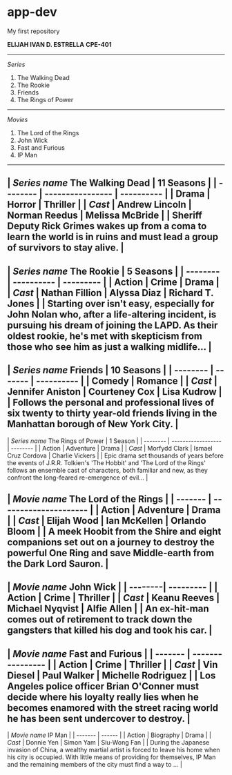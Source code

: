 # app-dev
My first repository

**ELIJAH IVAN D. ESTRELLA**
**CPE-401**

--------------
*Series*
1. The Walking Dead
2. The Rookie
3. Friends
4. The Rings of Power
--------------
*Movies*
1. The Lord of the Rings
2. John Wick
3. Fast and Furious
4. IP Man
--------------

| *Series name* The Walking Dead | 11 Seasons |
| -------- | ---------------- | ---------- |
| Drama | Horror | Thriller |
| *Cast* | Andrew Lincoln | Norman Reedus | Melissa McBride |
| Sheriff Deputy Rick Grimes wakes up from a coma to learn the world is in ruins and must lead a group of survivors to stay alive. |
-------------------------------
| *Series name* The Rookie | 5 Seasons |
| -------- | ---------- | --------- |
| Action | Crime | Drama |
| *Cast* | Nathan Fillion | Alyssa Diaz | Richard T. Jones |
| Starting over isn't easy, especially for John Nolan who, after a life-altering incident, is pursuing his dream of joining the LAPD. As their oldest rookie, he's met with skepticism from those who see him as just a walking midlife... |
-------------------------------
| *Series name* Friends | 10 Seasons |
| -------- | ------- | ---------- |
| Comedy | Romance |
| *Cast* | Jennifer Aniston | Courteney Cox | Lisa Kudrow |
| Follows the personal and professional lives of six twenty to thirty year-old friends living in the Manhattan borough of New York City. |
-------------------------------
| *Series name* The Rings of Power | 1 Season |
| -------- | ------------------ | -------- |
| Action | Adventure | Drama |
| *Cast* | Morfydd Clark | Ismael Cruz Cordova | Charlie Vickers |
| Epic drama set thousands of years before the events of J.R.R. Tolkien's 'The Hobbit' and 'The Lord of the Rings' follows an ensemble cast of characters, both familiar and new, as they confront the long-feared re-emergence of evil... |

| *Movie name* The Lord of the Rings |
| ------- | --------------------- |
| Action | Adventure | Drama |
| *Cast* | Elijah Wood | Ian McKellen | Orlando Bloom |
| A meek Hoobit from the Shire and eight companions set out on a journey to destroy the powerful One Ring and save Middle-earth from the Dark Lord Sauron. |
-------------------------------
| *Movie name* John Wick |
| --------| --------- |
| Action | Crime | Thriller |
| *Cast* | Keanu Reeves | Michael Nyqvist | Alfie Allen |
| An ex-hit-man comes out of retirement to track down the gangsters that killed his dog and took his car. |
-------------------------------
| *Movie name* Fast and Furious |
| ------- | ---------------- |
| Action | Crime | Thriller |
| *Cast* | Vin Diesel | Paul Walker | Michelle Rodriguez |
| Los Angeles police officer Brian O'Conner must decide where his loyalty really lies when he becomes enamored with the street racing world he has been sent undercover to destroy. |
-------------------------------
| *Movie name* IP Man |
| ------- | ------ |
| Action | Biography | Drama |
| *Cast* | Donnie Yen | Simon Yam | Siu-Wong Fan |
| During the Japanese invasion of China, a wealthy martial artist is forced to leave his home when his city is occupied. With little means of providing for themselves, IP Man and the remaining members of the city must find a way to ... |
